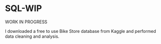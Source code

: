 # SQL-WIP

WORK IN PROGRESS 

I downloaded a free to use Bike Store database from Kaggle and performed data cleaning and analysis.
